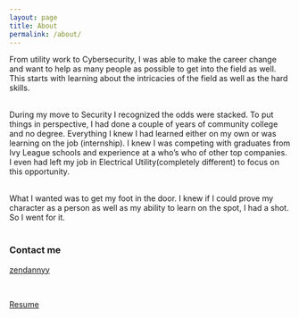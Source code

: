```yaml
---
layout: page
title: About
permalink: /about/
---
```



From utility work to Cybersecurity, I was able to make the career change and want to help as many people as possible to get into the field as well. This starts with learning about the intricacies of the field as well as the hard skills.  
<br>

During my move to Security I recognized the odds were stacked. To put things in perspective, I had done a couple of years of community college and no degree. Everything I knew I had learned either on my own or was learning on the job (internship). I knew I was competing with graduates from Ivy League schools and experience at a who’s who of other top companies. I even had left my job in Electrical Utility(completely different) to focus on this opportunity.  
<br>

What I wanted was to get my foot in the door. I knew if I could prove my character as a person as well as my ability to learn on the spot, I had a shot. So I went for it.  
<br>

### Contact me

[zendannyy](https://twitter.com/zendannyy)
<!-- 
[email@domain.com](mailto:email@domain.com) -->
<br>

[Resume](https://github.com/zendannyy/res/blob/6ebb7df94e8b13a8676db797107f547057a918e5/Danny_Resume.pdf)